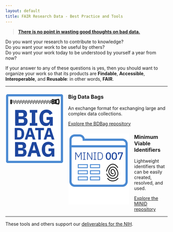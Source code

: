 ```yaml
---
layout: default
title: FAIR Research Data - Best Practice and Tools
---
```


> [**There is no point in wasting good thoughts on bad data.**](https://wellcome.ac.uk/news/sir-john-sulston-and-human-genome-project)


Do you want your research to contribute to knowledge?  
Do you want your work to be useful by others?  
Do you want your work today to be understood by yourself a year from now?

If your answer to any of these questions is yes,
then you should want to organize your work so that its products are
**Findable**, **Accessible**, **Interoperable**, and **Reusable**: in other words, **FAIR**.

---

<div class="grid-wrapper">
  <div class="col-one">
  	<a href="https://github.com/fair-research/bdbag"><img src="/assets/images/icon_bdbags.png" title="Big Data Bag" alt="Big Data Bag" style="float: left; margin: 0px 15px 15px 0px;" width="180" class="img-responsive" /></a>
  	<h3>Big Data Bags</h3>
  	<p>An exchange format for exchanging large and complex data collections.</p>
  	<p><a href="https://github.com/fair-research/bdbag">Explore the BDBag repository</a></p>
  </div>
  <div class="col-two">
  	<a href="https://github.com/fair-research/minid"><img src="/assets/images/icon_minid.png" title="Minimum Viable Identifiers" alt="Minimum Viable Identifiers" style="float: left; margin: 0px 15px 15px 0px;" width="190" class="img-responsive" /></a>
  	<h3>Minimum Viable Identifiers</h3>
  	<p>Lightweight identifiers that can be easily created, resolved, and used.</p>
  	<p><a href="https://github.com/fair-research/minid">Explore the MINID repository</a></p>
  </div>
</div>

---

These tools and others support our [deliverables for the NIH](deliverables/).

